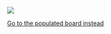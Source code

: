 ![](https://644db4de3505c40a0444-327723bce298e3ff5813fb42baeefbaa.ssl.cf1.rackcdn.com/fa8129658c5086a315135ce501ad5e56.png)

[Go to the populated board instead](https://github.com/kenneth558/plant_resistance_primary_perception/tree/Free/Where%20to%20find%20everything%20for%20making%20your%20own%20GWAAMC%20device/Construction%20details)
